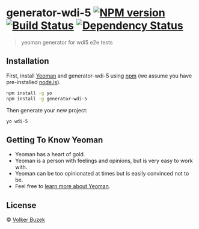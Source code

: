 # generator-wdi-5 [![NPM version][npm-image]][npm-url] [![Build Status][travis-image]][travis-url] [![Dependency Status][daviddm-image]][daviddm-url]
> yeoman generator for wdi5 e2e tests

## Installation

First, install [Yeoman](http://yeoman.io) and generator-wdi-5 using [npm](https://www.npmjs.com/) (we assume you have pre-installed [node.js](https://nodejs.org/)).

```bash
npm install -g yo
npm install -g generator-wdi-5
```

Then generate your new project:

```bash
yo wdi-5
```

## Getting To Know Yeoman

 * Yeoman has a heart of gold.
 * Yeoman is a person with feelings and opinions, but is very easy to work with.
 * Yeoman can be too opinionated at times but is easily convinced not to be.
 * Feel free to [learn more about Yeoman](http://yeoman.io/).

## License

 © [Volker Buzek](https://github.com/ui5-community/)


[npm-image]: https://badge.fury.io/js/generator-wdi-5.svg
[npm-url]: https://npmjs.org/package/generator-wdi-5
[travis-image]: https://travis-ci.com/vobu/generator-wdi-5.svg?branch=master
[travis-url]: https://travis-ci.com/vobu/generator-wdi-5
[daviddm-image]: https://david-dm.org/vobu/generator-wdi-5.svg?theme=shields.io
[daviddm-url]: https://david-dm.org/vobu/generator-wdi-5
